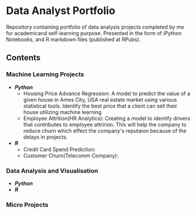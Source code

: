 # Data Analyst Portfolio
Repository containing portfolio of data analysis projects completed by me for academicand self-learning purpose. Presented in the form of iPython Notebooks, and R markdown files (published at RPubs).
## Contents
### Machine Learning Projects
- **_Python_**
  - Housing Price Advance Regression: A model to predict the value of a given house in Ames City, USA real estate market using various statistical tools. Identify the best price that a client can sell their house utilizing machine learning
  - Employee Attrition(HR Analytics): Creating a model to identify drivers that contributes to employee attririon. This will help the company to reduce churn which effect the company's reputaion because of the delays in projects. 
- **_R_**
  - Credit Card Spend Prediction:
  - Customer Churn(Telecomm Company):
### Data Analysis and Visualisation
- **_Python_**
- **_R_**
### Micro Projects
